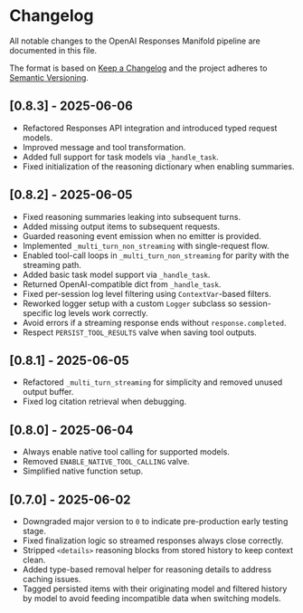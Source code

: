 # Changelog

All notable changes to the OpenAI Responses Manifold pipeline are documented in this file.

The format is based on [Keep a Changelog](https://keepachangelog.com/en/1.1.0/) and the project adheres to [Semantic Versioning](https://semver.org/spec/v2.0.0.html).

## [0.8.3] - 2025-06-06
- Refactored Responses API integration and introduced typed request models.
- Improved message and tool transformation.
- Added full support for task models via `_handle_task`.
- Fixed initialization of the reasoning dictionary when enabling summaries.

## [0.8.2] - 2025-06-05
- Fixed reasoning summaries leaking into subsequent turns.
- Added missing output items to subsequent requests.
- Guarded reasoning event emission when no emitter is provided.
- Implemented `_multi_turn_non_streaming` with single-request flow.
- Enabled tool-call loops in `_multi_turn_non_streaming` for parity with the streaming path.
- Added basic task model support via `_handle_task`.
- Returned OpenAI-compatible dict from `_handle_task`.
- Fixed per-session log level filtering using `ContextVar`-based filters.
- Reworked logger setup with a custom `Logger` subclass so session-specific log levels work correctly.
- Avoid errors if a streaming response ends without `response.completed`.
- Respect `PERSIST_TOOL_RESULTS` valve when saving tool outputs.

## [0.8.1] - 2025-06-05
- Refactored `_multi_turn_streaming` for simplicity and removed unused output buffer.
- Fixed log citation retrieval when debugging.

## [0.8.0] - 2025-06-04
- Always enable native tool calling for supported models.
- Removed `ENABLE_NATIVE_TOOL_CALLING` valve.
- Simplified native function setup.

## [0.7.0] - 2025-06-02
- Downgraded major version to `0` to indicate pre-production early testing stage.
- Fixed finalization logic so streamed responses always close correctly.
- Stripped `<details>` reasoning blocks from stored history to keep context clean.
- Added type-based removal helper for reasoning details to address caching issues.
- Tagged persisted items with their originating model and filtered history by model
  to avoid feeding incompatible data when switching models.
